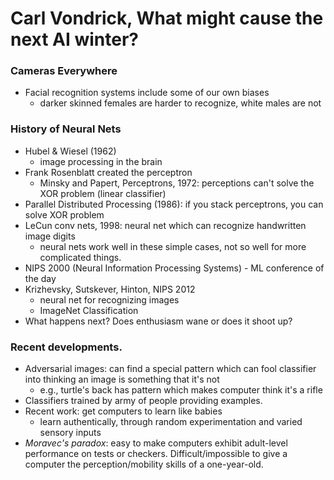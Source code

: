 # Carl Vondrick, What might cause the next AI winter? 

### Cameras Everywhere
- Facial recognition systems include some of our own biases
    - darker skinned females are harder to recognize, white males are not

### History of Neural Nets 
- Hubel & Wiesel (1962)
    - image processing in the brain 
- Frank Rosenblatt created the perceptron 
    - Minsky and Papert, Perceptrons, 1972: perceptions can't solve the XOR problem (linear classifier) 
- Parallel Distributed Processing (1986): if you stack perceptrons, you can solve XOR problem 
- LeCun conv nets, 1998: neural net which can recognize handwritten image digits
    - neural nets work well in these simple cases, not so well for more complicated things.
- NIPS 2000 (Neural Information Processing Systems) - ML conference of the day 
- Krizhevsky, Sutskever, Hinton, NIPS 2012 
    - neural net for recognizing images 
    - ImageNet Classification 
- What happens next? Does enthusiasm wane or does it shoot up? 

### Recent developments. 
- Adversarial images: can find a special pattern which can fool classifier into thinking an image is something that it's not
    - e.g., turtle's back has pattern which makes computer think it's a rifle
- Classifiers trained by army of people providing examples.  
- Recent work: get computers to learn like babies
    - learn authentically, through random experimentation and varied sensory inputs
- *Moravec's paradox*: easy to make computers exhibit adult-level performance on tests or checkers. Difficult/impossible to give a computer the perception/mobility skills of a one-year-old.
